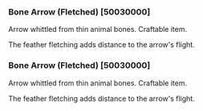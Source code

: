 ### Bone Arrow (Fletched) [50030000]

Arrow whittled from thin animal bones. Craftable item.

The feather fletching adds distance to the arrow's flight.### Bone Arrow (Fletched) [50030000]

Arrow whittled from thin animal bones. Craftable item.

The feather fletching adds distance to the arrow's flight.